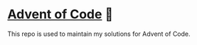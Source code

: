 # [Advent of Code](https://adventofcode.com/) 🎄

This repo is used to maintain my solutions for Advent of Code.
